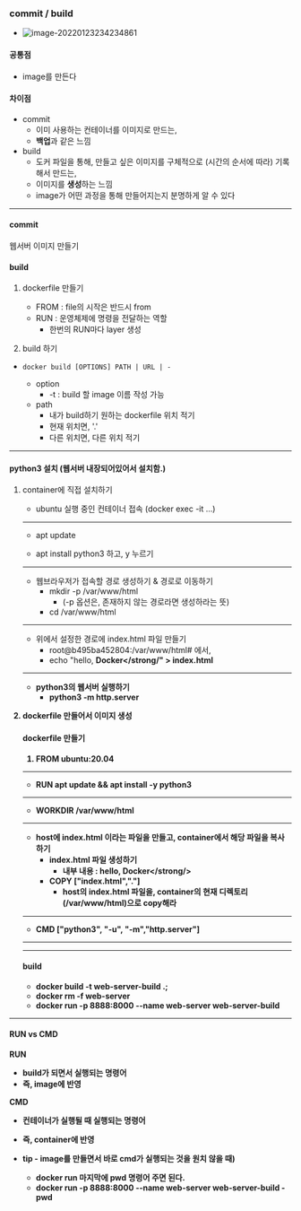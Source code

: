 ### commit / build

- ![image-20220123234234861](C:\Users\4545a\AppData\Roaming\Typora\typora-user-images\image-20220123234234861.png)

#### 공통점

- image를 만든다

#### 차이점

- commit
  - 이미 사용하는 컨테이너를 이미지로 만드는, 
  - **백업**과 같은 느낌
- build
  - 도커 파일을 통해, 만들고 싶은 이미지를 구체적으로 (시간의 순서에 따라) 기록해서 만드는, 
  - 이미지를 **생성**하는 느낌
  - image가 어떤 과정을 통해 만들어지는지 분명하게 알 수 있다

---

#### commit

웹서버 이미지 만들기



#### build

1. dockerfile 만들기
   - FROM : file의 시작은 반드시 from
   - RUN : 운영체제에 명령을 전달하는 역할
     - 한번의 RUN마다 layer 생성



2. build 하기

- ```
  docker build [OPTIONS] PATH | URL | -
  ```

  - option
    - -t : build 할 image 이름 작성 가능
  - path
    - 내가 build하기 원하는 dockerfile 위치 적기
    - 현재 위치면, '.'
    - 다른 위치면, 다른 위치 적기
  

---

#### python3 설치 (웹서버 내장되어있어서 설치함.)

1. container에 직접 설치하기

   - ubuntu 실행 중인 컨테이너 접속 (docker exec -it ...)

   ---

   - apt update

   - apt install python3 하고, y 누르기

   ---

   - 웹브라우저가 접속할 경로 생성하기 & 경로로 이동하기
     - mkdir -p /var/www/html
       - (-p 옵션은, 존재하지 않는 경로라면 생성하라는 뜻)
     - cd /var/www/html

   ---

   - 위에서 설정한 경로에 index.html 파일 만들기
     - root@b495ba452804:/var/www/html# 에서,
     - echo "hello, <strong>Docker</strong/" > index.html

   ---

   - python3의 웹서버 실행하기
     - python3 -m http.server



2. dockerfile 만들어서 이미지 생성

   #### dockerfile 만들기

   1. FROM ubuntu:20.04

   ---

   - RUN apt update && apt install -y python3

   ---

   - WORKDIR /var/www/html

   ---

   - host에 index.html 이라는 파일을 만들고, container에서 해당 파일을 복사하기
     - index.html 파일 생성하기
       - 내부 내용 : hello, <strong>Docker</strong/>
     - COPY ["index.html","."]
       - host의 index.html 파일을, container의 현재 디렉토리(/var/www/html)으로 copy해라 

   ---

   - CMD ["python3", "-u", "-m","http.server"]

   ---

   ---

   #### build

   - docker build -t web-server-build .;
   - docker rm -f web-server
   - docker run -p 8888:8000 --name web-server web-server-build



---

#### RUN vs CMD

RUN

- build가 되면서 실행되는 명령어
- 즉, image에 반영

CMD

- 컨테이너가 실행될 때 실행되는 명령어
- 즉, container에 반영

- tip - image를 만들면서 바로 cmd가 실행되는 것을 원치 않을 때)
  - docker run 마지막에 pwd 명령어 주면 된다.
  - docker run -p 8888:8000 --name web-server web-server-build -pwd